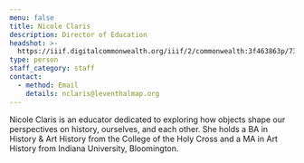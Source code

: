 ```yaml
---
menu: false
title: Nicole Claris
description: Director of Education
headshot: >-
  https://iiif.digitalcommonwealth.org/iiif/2/commonwealth:3f463863p/736,6892,514,514/,600/0/default.jpg
type: person
staff_category: staff
contact:
  - method: Email
    details: nclaris@leventhalmap.org
---
```


Nicole Claris is an educator dedicated to exploring how objects shape our perspectives on history, ourselves, and each other. She holds a BA in History & Art History from the College of the Holy Cross and a MA in Art History from Indiana University, Bloomington. 
